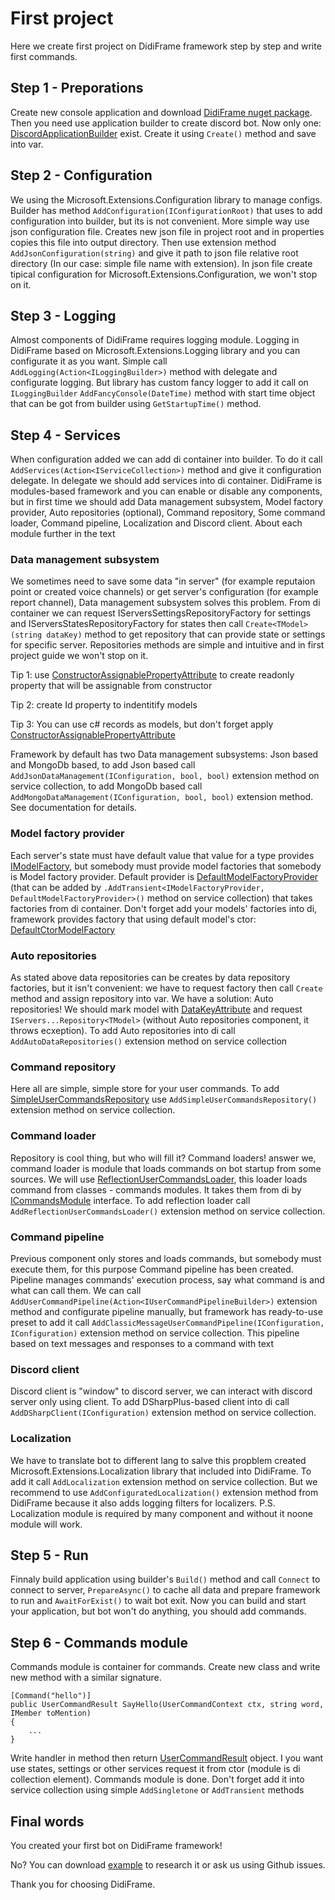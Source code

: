 # First project

Here we create first project on DidiFrame framework step by step and write first commands.

## Step 1 - Preporations

Create new console application and download [DidiFrame nuget package](https://www.nuget.org/packages/LloydLion.DidiFrame/).
Then you need use application builder to create discord bot.
Now only one: [DiscordApplicationBuilder](../api/DidiFrame.Application.DiscordApplicationBuilder.html) exist.
Create it using `Create()` method and save into var.

## Step 2 - Configuration

We using the Microsoft.Extensions.Configuration library to manage configs.
Builder has method `AddConfiguration(IConfigurationRoot)` that uses to add configuration into builder, but its is not convenient.
More simple way use json configuration file. Creates new json file in project root and in properties copies this file into output directory.
Then use extension method `AddJsonConfiguration(string)` and give it path to json file relative root directory (In our case: simple file name with extension).
In json file create tipical configuration for Microsoft.Extensions.Configuration, we won't stop on it.

## Step 3 - Logging

Almost components of DidiFrame requires logging module. Logging in DidiFrame based on Microsoft.Extensions.Logging library and you can configurate it as you want.
Simple call `AddLogging(Action<ILoggingBuilder>)` method with delegate and configurate logging. But library has custom fancy logger to add it call on `ILoggingBuilder`
`AddFancyConsole(DateTime)` method with start time object that can be got from builder using `GetStartupTime()` method.

## Step 4 - Services

When configuration added we can add di container into builder. To do it call `AddServices(Action<IServiceCollection>)` method and give it configuration delegate.
In delegate we should add services into di container. DidiFrame is modules-based framework and you can enable or disable any components,
but in first time we should add Data management subsystem, Model factory provider, Auto repositories (optional), Command repository, Some command loader, Command pipeline, Localization and Discord client.
About each module further in the text

### Data management subsystem

We sometimes need to save some data "in server" (for example reputaion point or created voice channels) or get server's configuration (for example report channel), Data management subsystem solves this problem.
From di container we can request IServersSettingsRepositoryFactory for settings and IServersStatesRepositoryFactory for states then call `Create<TModel>(string dataKey)` method to get repository that can provide state or settings for specific server.
Repositories methods are simple and intuitive and in first project guide we won't stop on it.

Tip 1: use [ConstructorAssignablePropertyAttribute](../api/DidiFrame.Data.Model.ConstructorAssignablePropertyAttribute.html) to create readonly property that will be assignable from constructor

Tip 2: create Id property to indentitify models

Tip 3: You can use c# records as models, but don't forget apply [ConstructorAssignablePropertyAttribute](../api/DidiFrame.Data.Model.ConstructorAssignablePropertyAttribute.html)

Framework by default has two Data management subsystems: Json based and MongoDb based, to add Json based call `AddJsonDataManagement(IConfiguration, bool, bool)` extension method on service collection,
to add MongoDb based call `AddMongoDataManagement(IConfiguration, bool, bool)` extension method. See documentation for details.

### Model factory provider

Each server's state must have default value that value for a type provides [IModelFactory](../api/DidiFrame.Data.IModelFactory-1.html), but somebody must provide model factories that somebody is Model factory provider.
Default provider is [DefaultModelFactoryProvider](../api/DidiFrame.Data.DefaultModelFactoryProvider.html) (that can be added by `.AddTransient<IModelFactoryProvider, DefaultModelFactoryProvider>()` method on service collection) that takes factories from di container.
Don't forget add your models' factories into di, framework provides factory that using default model's ctor: [DefaultCtorModelFactory](../api/DidiFrame.Data.DefaultCtorModelFactory-1.html)

### Auto repositories

As stated above data repositories can be creates by data repository factories, but it isn't convenient: we have to request factory then call `Create` method and assign repository into var.
We have a solution: Auto repositories! We should mark model with [DataKeyAttribute](../api/DidiFrame.Data.AutoKeys.DataKeyAttribute.html) and request `IServers...Repository<TModel>` (without Auto repositories component, it throws ecxeption).
To add Auto repositories into di call `AddAutoDataRepositories()` extension method on service collection

### Command repository

Here all are simple, simple store for your user commands. To add [SimpleUserCommandsRepository](../api/DidiFrame.UserCommands.Repository.SimpleUserCommandsRepository.html) use `AddSimpleUserCommandsRepository()` extension method on service collection.

### Command loader

Repository is cool thing, but who will fill it? Command loaders! answer we, command loader is module that loads commands on bot startup from some sources.
We will use [ReflectionUserCommandsLoader](../api/DidiFrame.UserCommands.Loader.Reflection.ReflectionUserCommandsLoader.html), this loader loads command from classes - commands modules.
It takes them from di by [ICommandsModule](../api/DidiFrame.UserCommands.Loader.Reflection.ICommandsModule.html) interface.
To add reflection loader call `AddReflectionUserCommandsLoader()` extension method on service collection.

### Command pipeline

Previous component only stores and loads commands, but somebody must execute them, for this purpose Command pipeline has been created.
Pipeline manages commands' execution process, say what command is and what can call them.
We can call `AddUserCommandPipeline(Action<IUserCommandPipelineBuilder>)` extension method and configurate pipeline manually, but framework has ready-to-use preset to add it call `AddClassicMessageUserCommandPipeline(IConfiguration, IConfiguration)` extension method on service collection.
This pipeline based on text messages and responses to a command with text

### Discord client 

Discord client is "window" to discord server, we can interact with discord server only using client.
To add DSharpPlus-based client into di call `AddDSharpClient(IConfiguration)` extension method on service collection.

### Localization

We have to translate bot to different lang to salve this propblem created Microsoft.Extensions.Localization library that included into DidiFrame. To add it call `AddLocalization` extension method on service collection.
But we recommend to use `AddConfiguratedLocalization()` extension method from DidiFrame because it also adds logging filters for localizers.
P.S. Localization module is required by many component and without it noone module will work.

## Step 5 - Run

Finnaly build application using builder's `Build()` method and call `Connect` to connect to server, `PrepareAsync()` to cache all data and prepare framework to run and `AwaitForExist()` to wait bot exit.
Now you can build and start your application, but bot won't do anything, you should add commands.

## Step 6 - Commands module

Commands module is container for commands. Create new class and write new method with a similar signature.

```
[Command("hello")]
public UserCommandResult SayHello(UserCommandContext ctx, string word, IMember toMention)
{
	...
}
```

Write handler in method then return [UserCommandResult](../api/DidiFrame.UserCommands.Models.UserCommandResult.html) object.
I you want use states, settings or other services request it from ctor (module is di collection element).
Commands module is done. Don't forget add it into service collection using simple `AddSingletone` or `AddTransient` methods

## Final words

You created your first bot on DidiFrame framework!

No? You can download [example](../examples/FirstProject.zip) to research it or ask us using Github issues.

Thank you for choosing DidiFrame.